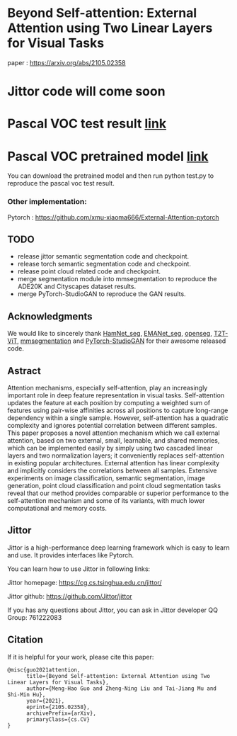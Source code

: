 # Beyond Self-attention: External Attention using Two Linear Layers for Visual Tasks
paper : https://arxiv.org/abs/2105.02358
# Jittor code will come soon
# Pascal VOC test result [link](http://host.robots.ox.ac.uk:8080/anonymous/T4OS1E.html)
# Pascal VOC pretrained model [link](https://cloud.tsinghua.edu.cn/f/1e7253ae0748470482e4/)
You can download the pretrained model and then run  python test.py to reproduce the pascal voc test result.

### Other implementation:
Pytorch  : https://github.com/xmu-xiaoma666/External-Attention-pytorch

## TODO
* release jittor semantic segmentation code and checkpoint.
* release torch semantic segmentation code and checkpoint.
* release point cloud related code and checkpoint.
* merge segmentation module into mmsegmentation to reproduce the ADE20K and Cityscapes dataset results.
* merge PyTorch-StudioGAN to reproduce the GAN results.


## Acknowledgments 

We would like to sincerely thank [HamNet_seg](https://github.com/Gsunshine/Enjoy-Hamburger), [EMANet_seg](https://github.com/XiaLiPKU/EMANet), [openseg](https://github.com/openseg-group/openseg.pytorch), [T2T-ViT](https://github.com/yitu-opensource/T2T-ViT), [mmsegmentation](https://github.com/open-mmlab/mmsegmentation) and [PyTorch-StudioGAN](https://github.com/POSTECH-CVLab/PyTorch-StudioGAN) for their awesome released code. 


## Astract

Attention mechanisms, especially self-attention, play an increasingly important role in deep feature representation in visual tasks. Self-attention updates the feature at each position by computing a weighted sum of features using pair-wise affinities across all positions to capture long-range dependency within a single sample. However, self-attention has a quadratic complexity and ignores potential correlation between different samples. This paper proposes a novel attention mechanism which we call external attention, based on two external, small, learnable, and shared memories, which can be implemented easily by simply using two cascaded linear layers and two normalization layers; it conveniently replaces self-attention in existing popular architectures. External attention has linear complexity and implicitly considers the correlations between all samples. Extensive experiments on image classification, semantic segmentation, image generation, point cloud classification and point cloud segmentation tasks reveal that our method provides comparable or superior performance to the self-attention mechanism and some of its variants, with much lower computational and memory costs.


## Jittor

Jittor is a  high-performance deep learning framework which is easy to learn and use. It provides interfaces like Pytorch.

You can learn how to use Jittor in following links:

Jittor homepage:  https://cg.cs.tsinghua.edu.cn/jittor/

Jittor github:  https://github.com/Jittor/jittor

If you has any questions about Jittor, you can ask in Jittor developer QQ Group: 761222083


## Citation

If it is helpful for your work, please cite this paper:
```
@misc{guo2021attention,
      title={Beyond Self-attention: External Attention using Two Linear Layers for Visual Tasks}, 
      author={Meng-Hao Guo and Zheng-Ning Liu and Tai-Jiang Mu and Shi-Min Hu},
      year={2021},
      eprint={2105.02358},
      archivePrefix={arXiv},
      primaryClass={cs.CV}
}
```

